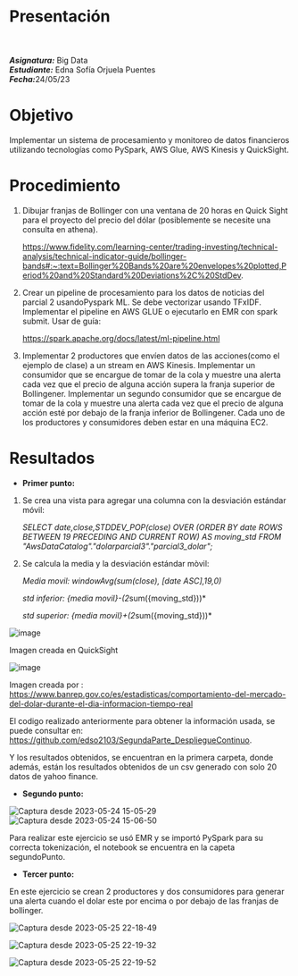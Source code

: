 # Presentación
</img><br>
<br>
<i><b>Asignatura:</b></i> Big Data
<br>
<i><b>Estudiante:</b></i> Edna Sofía Orjuela Puentes <br>
<i><b>Fecha:</b></i>24/05/23
<br>
</p>

# Objetivo
 Implementar un sistema de procesamiento y monitoreo de datos financieros utilizando tecnologías como PySpark, AWS Glue, AWS Kinesis y QuickSight. 
# Procedimiento
1.  Dibujar franjas de Bollinger con una ventana de 20 horas en Quick Sight para el proyecto del precio del dólar (posiblemente se necesite una consulta en athena).

    https://www.fidelity.com/learning-center/trading-investing/technical-analysis/technical-indicator-guide/bollinger-bands#:~:text=Bollinger%20Bands%20are%20envelopes%20plotted,Period%20and%20Standard%20Deviations%2C%20StdDev.

2.  Crear un pipeline de procesamiento para los datos de noticias del parcial 2 usandoPyspark ML. Se debe vectorizar usando TFxIDF. Implementar el pipeline en AWS GLUE o ejecutarlo en EMR con spark submit.
    Usar de guía:

    https://spark.apache.org/docs/latest/ml-pipeline.html

3. Implementar 2 productores que envíen datos de las acciones(como el ejemplo de clase) a un stream en AWS Kinesis. Implementar un consumidor que se encargue de tomar de la cola y muestre una alerta cada vez que el precio de alguna acción supera la franja superior de Bollingener. Implementar un segundo consumidor que se encargue de tomar de la cola y muestre una alerta cada vez que el  precio de alguna acción esté por debajo de la franja inferior de Bollingener. Cada uno de los productores y consumidores deben estar en una máquina EC2.


# Resultados
* **Primer punto:**

1. Se crea una vista para agregar una columna con la desviación estándar móvil: 

   *SELECT   date,close,STDDEV_POP(close) OVER (ORDER BY date ROWS BETWEEN 19
   PRECEDING AND CURRENT ROW) AS moving_std 
   FROM "AwsDataCatalog"."dolarparcial3"."parcial3_dolar";*

2. Se calcula la media y la desviación estándar mòvil:

   *Media movil: windowAvg(sum(close), [date ASC],19,0)*

   *std inferior: {media movil}-(2*sum({moving_std}))*

   *std superior: {media movil}+(2*sum({moving_std}))*

![image](https://github.com/edso2103/Parcial3-BigData/assets/65740725/47946118-fc4a-429a-a09e-f51c1c05574b)

Imagen creada en QuickSight

![image](https://github.com/edso2103/Parcial3-BigData/assets/65740725/cb9d4e95-fad0-473f-8ebb-f9552240dd7a)

Imagen creada por : https://www.banrep.gov.co/es/estadisticas/comportamiento-del-mercado-del-dolar-durante-el-dia-informacion-tiempo-real

El codigo realizado anteriormente para obtener la información usada, se puede consultar en: https://github.com/edso2103/SegundaParte_DespliegueContinuo.

Y los resultados obtenidos, se encuentran en la primera carpeta, donde además, están los resultados obtenidos de un csv generado con solo 20 datos de yahoo finance.

* **Segundo punto:**
  
 ![Captura desde 2023-05-24 15-05-29](https://github.com/edso2103/Parcial3-BigData/assets/65740725/74d8ff68-ba53-442a-85b4-b48b1c5aa9cd)
 ![Captura desde 2023-05-24 15-06-50](https://github.com/edso2103/Parcial3-BigData/assets/65740725/14371901-7510-4491-a962-29330bd4597d)

Para realizar este ejercicio se usó EMR y se importó PySpark para su correcta tokenización, el notebook se encuentra en la capeta segundoPunto.

* **Tercer punto:**

En este ejercicio se crean 2 productores y dos consumidores para generar una alerta cuando el dolar este por encima o por debajo de las franjas de bollinger.


![Captura desde 2023-05-25 22-18-49](https://github.com/edso2103/Parcial3-BigData/assets/65740725/9ccfd415-936a-4d6d-8691-798272333b7c)

![Captura desde 2023-05-25 22-19-32](https://github.com/edso2103/Parcial3-BigData/assets/65740725/a8e4e5cd-1163-4fba-8161-7c66fae0528a)

![Captura desde 2023-05-25 22-19-52](https://github.com/edso2103/Parcial3-BigData/assets/65740725/39c2c141-bbdd-4cc6-a411-add3216dda76)



